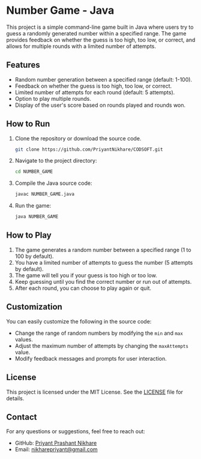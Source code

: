 # Number Game - Java

This project is a simple command-line game built in Java where users try to guess a randomly generated number within a specified range. The game provides feedback on whether the guess is too high, too low, or correct, and allows for multiple rounds with a limited number of attempts.

## Features

- Random number generation between a specified range (default: 1-100).
- Feedback on whether the guess is too high, too low, or correct.
- Limited number of attempts for each round (default: 5 attempts).
- Option to play multiple rounds.
- Display of the user's score based on rounds played and rounds won.

## How to Run

1. Clone the repository or download the source code.
   ```bash
   git clone https://github.com/PriyantNikhare/CODSOFT.git
   ```

2. Navigate to the project directory:
   ```bash
   cd NUMBER_GAME
   ```

3. Compile the Java source code:
   ```bash
   javac NUMBER_GAME.java
   ```

4. Run the game:
   ```bash
   java NUMBER_GAME
   ```

## How to Play

1. The game generates a random number between a specified range (1 to 100 by default).
2. You have a limited number of attempts to guess the number (5 attempts by default).
3. The game will tell you if your guess is too high or too low.
4. Keep guessing until you find the correct number or run out of attempts.
5. After each round, you can choose to play again or quit.

## Customization

You can easily customize the following in the source code:
- Change the range of random numbers by modifying the `min` and `max` values.
- Adjust the maximum number of attempts by changing the `maxAttempts` value.
- Modify feedback messages and prompts for user interaction.

## License

This project is licensed under the MIT License. See the [LICENSE](LICENSE) file for details.

## Contact

For any questions or suggestions, feel free to reach out:

- GitHub: [Priyant Prashant Nikhare](https://github.com/PriyantNikhare)
- Email: nikharepriyant@gmail.com
